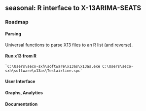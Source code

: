seasonal: R interface to X-13ARIMA-SEATS
----------------------------------------

### Roadmap

#### Parsing

Universal functions to parse X13 files to an R list (and reverse).

#### Run x13 from R

    `C:\Users\seco-sxh\software\x13as\x13as.exe C:\Users\seco-sxh\software\x13as\Testairline.spc`

#### User Interface

#### Graphs, Analytics

#### Documentation


